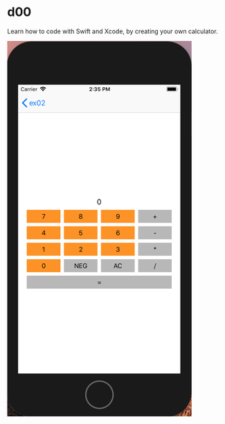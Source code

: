 # d00

Learn how to code with Swift and Xcode, by creating your own calculator.

![alt text](https://github.com/mdubus/piscine-swift/blob/master/images/calculator.png)
